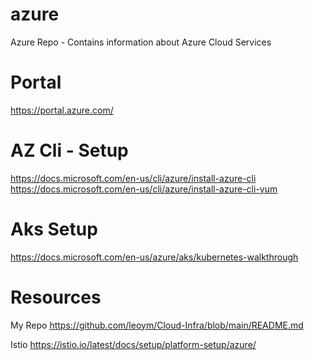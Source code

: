 # azure
Azure Repo - Contains information about Azure Cloud Services

# Portal
  https://portal.azure.com/

# AZ Cli - Setup

  https://docs.microsoft.com/en-us/cli/azure/install-azure-cli
  https://docs.microsoft.com/en-us/cli/azure/install-azure-cli-yum
  
# Aks Setup

  https://docs.microsoft.com/en-us/azure/aks/kubernetes-walkthrough

# Resources

  My Repo
  https://github.com/leoym/Cloud-Infra/blob/main/README.md
  
  Istio
  https://istio.io/latest/docs/setup/platform-setup/azure/
  


